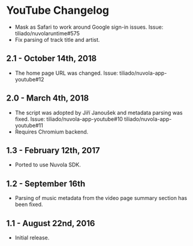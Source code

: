 YouTube Changelog
=================

  * Mask as Safari to work around Google sign-in issues. Issue: tiliado/nuvolaruntime#575
  * Fix parsing of track title and artist.

2.1 - October 14th, 2018
------------------------

  * The home page URL was changed. Issue: tiliado/nuvola-app-youtube#12

2.0 - March 4th, 2018
---------------------

  * The script was adopted by Jiří Janoušek and metadata parsing was fixed.
    Issue: tiliado/nuvola-app-youtube#10 tiliado/nuvola-app-youtube#11
  * Requires Chromium backend.

1.3 - February 12th, 2017
-------------------------

  * Ported to use Nuvola SDK.

1.2 - September 16th
--------------------

  * Parsing of music metadata from the video page summary section has been fixed.

1.1 - August 22nd, 2016
-----------------------

  * Initial release.

